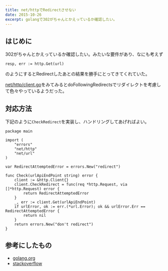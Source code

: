 ```yaml
---
title: net/httpでRedirectさせない
date: 2015-10-26
excerpt: golangで302がちゃんとかえっているか確認したい。
---
```


## はじめに

302がちゃんとかえっているか確認したい。みたいな要件があり、なにも考えず

```
resp, err := http.Get(url)
```
のようにするとRedirectしたあとの結果を勝手にとってきてくれていた。

[net/http/client.go](https://golang.org/src/net/http/client.go)をみてみるとdoFollowingRedirectsでリダイレクトを考慮して色々やっているようだった。

## 対応方法

下記のように`CheckRedirect`を実装し、ハンドリングしてあげればよい。


```golang
package main

import (
	"errors"
	"net/http"
	"net/url"
)

var RedirectAttemptedError = errors.New("redirect")

func Check(urlApiEndPoint string) error {
	client := &http.Client{}
	client.CheckRedirect = func(req *http.Request, via []*http.Request) error {
		return RedirectAttemptedError
	}
	_, err := client.Get(urlApiEndPoint)
	if urlError, ok := err.(*url.Error); ok && urlError.Err == RedirectAttemptedError {
		return nil
	}
	return errors.New("don't redirect")
}

```


## 参考にしたもの
- [golang.org](https://golang.org/src/net/http/client.go)
- [stackoverflow](http://stackoverflow.com/questions/23297520/how-can-i-make-the-go-http-client-not-follow-redirects-automatically)

